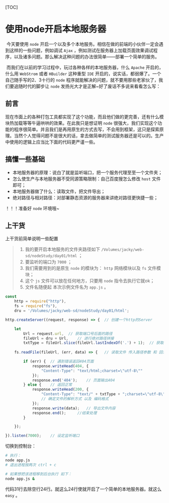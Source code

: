 [TOC]

# 使用node开启本地服务器

​	今天要使用 `node` 开启一个以及多个本地服务。相信在做的前端的小伙伴一定会遇到这样的一些问题，例如调试  `Ajax` ，例如测试在服务器上加载页面效果调试程序，以及诸多问题。那么解决这种问题的办法很简单——部署一个简单的服务。

​	而我们在以前的学习过程中，玩过各种各样的本地服务器，什么 `Apache`  开启的，什么用 `WebStrom`  或者 `HBuilder` 这种重型 `IDE` 开启的，说实话，都弱爆了。一个自己随手写的2、3十行的 `node` 程序就能解决的问题，就不要用那些老家伙了，我们要追随时代的脚步让 `node`  发扬光大才是正解~好了废话不多说来看看怎么写：

## 前言

​	现在市面上的各种打包工具都实现了这个功能，而且他们做的更完善，还有什么模块热加载等等牛逼哄哄的效果。在此我只是想证明  `node`  很强大，我们实现这个功能的程序很简单。并且我们是再用原生的方式去写，不会用到框架，这只是探索原理。当然个人觉得问题不是很大的话，拿去做简单的测试服务器还是可以的。生产中使用的逻辑上应当比下面的代码更严谨一些。

## 搞懂一些基础

- 本地服务器的原理：说白了就是监听端口，把一个服务代理至至一个文件夹；
- 怎么使生产与本地服务器不受同源策略限制：自己百度搜怎么修改 `host` 文件即可；
- 本地服务器做了什么：读取文件，把文件导出；
- 绝对路径与相对路径：对部署静态资源的服务器来讲绝对路径更快捷一些；

！！！准备好 `node`  环境哦~

## 上干货 

上干货前简单说明一些配置

> 1. 我的要开启本地服务的文件夹路径如下  `/Volumes/jacky/web-sd/nodeStudy/day01/html` ；
> 2. 要监听的端口为 `7000` ；
> 3. 我们需要用到的是原生  `node`  的模块为： `http` 网络模块以及  `fs`  文件模块；
> 4. 这个 `js` 文件可以放在任何地方，只要用 `node` 指令去执行它就ok；
> 5. 文件名随便起 本次示例文件名为 `app.js` 。

```js
const
	http = require("http"),
	fs = require("fs"),
	dru = '/Volumes/jacky/web-sd/nodeStudy/day01/html';

http.createServer((request, response) => {	// 创建一个http的Server

	let
		Url = request.url,	// 获取端口号后面的路径
		fileUrl = dru + Url,	// 进行绝对路径拼接
		txtType = fileUrl.slice(fileUrl.lastIndexOf('.') + 1);	// 获取文件类型
  
	fs.readFile(fileUrl, (err, data) => {	// 读取文件 传入路径参数 和 回调函数

		if (err) {	// 遇到错误返回404页面
			response.writeHead(404, { 
				"Content-Type": "text/html;charset=\"utf-8\"" 
			});
			response.end('404');	// 页面输出404
		} else {	// 返回正常
			response.writeHead(200, { 
				"Content-Type": "text/" + txtType + ";charset=\"utf-8\"" 
				// 确定文件的解析方式 以及 编码格式
			});
			response.write(data);	// 导出文件内容
			response.end();		//结束处理
		}

	});

}).listen(7000);	// 设定监听端口
```

切换到控制台：

```bash
# 执行：
node app.js
# 退出进程按两次 ctrl + c

# 如果想把该进程移到后台执行 如下：
node app.js &
```



​	代码31行去除空行24行。就这么24行使就开启了一个简单的本地服务器。就这么 `easy` 。